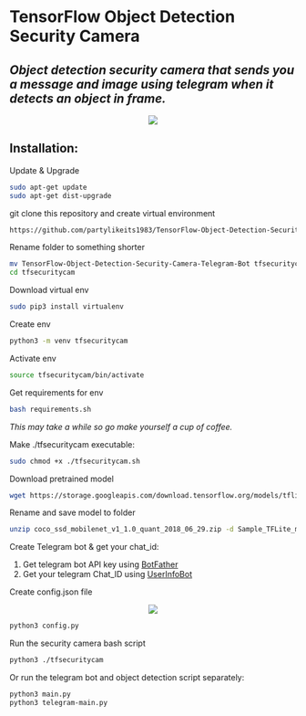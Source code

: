 # TensorFlow Object Detection Security Camera

## _Object detection security camera that sends you a message and image using telegram when it detects an object in frame._


<p align="center">
   <img src="/doc/Animated GIF-source.gif">
</p>



## Installation:

Update & Upgrade  

```sh
sudo apt-get update
sudo apt-get dist-upgrade
```

git clone this repository and create virtual environment

```sh
https://github.com/partylikeits1983/TensorFlow-Object-Detection-Security-Camera-Telegram-Bot.git
```

Rename folder to something shorter

```sh
mv TensorFlow-Object-Detection-Security-Camera-Telegram-Bot tfsecuritycam
cd tfsecuritycam
```

Download virtual env

```sh
sudo pip3 install virtualenv
```

Create env
```sh
python3 -m venv tfsecuritycam
```

Activate env
```sh
source tfsecuritycam/bin/activate
```

Get requirements for env
```sh
bash requirements.sh
```
_This may take a while so go make yourself a cup of coffee._


Make ./tfsecuritycam executable:
```sh
sudo chmod +x ./tfsecuritycam.sh
```

Download pretrained model
```sh
wget https://storage.googleapis.com/download.tensorflow.org/models/tflite/coco_ssd_mobilenet_v1_1.0_quant_2018_06_29.zip
```

Rename and save model to folder
```sh
unzip coco_ssd_mobilenet_v1_1.0_quant_2018_06_29.zip -d Sample_TFLite_model
```

Create Telegram bot & get your chat_id:

1. Get telegram bot API key using [BotFather](https://t.me/botfather)
2. Get your telegram Chat_ID using [UserInfoBot](https://github.com/nadam/userinfobot)


Create config.json file

<p align="center">
   <img src="/doc/pi.gif">
</p>

```sh
python3 config.py
```

Run the security camera bash script
```sh
python3 ./tfsecuritycam
```

Or run the telegram bot and object detection script separately:
```sh
python3 main.py
python3 telegram-main.py
```
